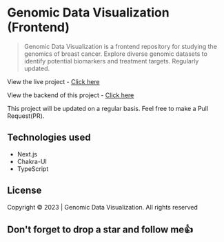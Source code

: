 # Genomic Data Visualization (Frontend)

> Genomic Data Visualization is a frontend repository for studying the genomics of breast cancer. Explore diverse genomic datasets to identify potential biomarkers and treatment targets. Regularly updated.

View the live project - [Click here](https://github.com/Sproff/genomic-data-visualization)

View the backend of this project - [Click here](https://github.com/Sproff/genomic-data-visualization-api)

This project will be updated on a regular basis. Feel free to make a Pull Request(PR).

## Technologies used

- Next.js
- Chakra-UI
- TypeScript

## License

Copyright © 2023 | Genomic Data Visualization. All rights reserved

## Don't forget to drop a star and follow me:+1:
